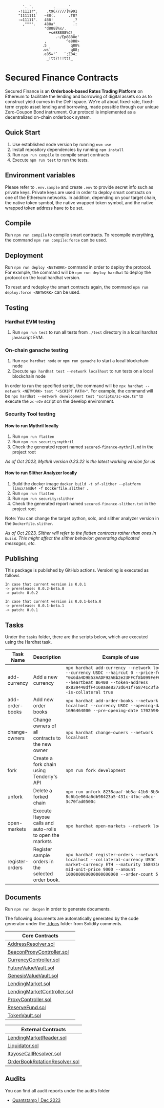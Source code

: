 ```
        `-_`.         .______`
      -!1111r".    .t96/////]%991
      "1111111`   ~88(.      .T8?
      -=11111".   488!         _?
        ,"""'.    488a"_       .:
                  "d8888%x/.
                    +s#88888%C!_
                       .~/Ep8888e'
                  ,         ^e888>
                 .5           q88%
                 .ws`         q88;
                 .e85='`   `;Z84;
                   _!tt7!!!tt!_
```

# Secured Finance Contracts

Secured Finance is an **Orderbook-based Rates Trading Platform** on Ethereum to facilitate the lending and borrowing of digital assets so as to construct yield curves in the DeFi space. We're all about fixed-rate, fixed-term crypto asset lending and borrowing, made possible through our unique Zero-Coupon Bond instrument. Our protocol is implemented as a decentralized on-chain orderbook system.

## Quick Start

1. Use established node version by running `nvm use`
2. Install repository dependencies by running `npm install`
3. Run `npm run compile` to compile smart contracts
4. Execute `npm run test` to run the tests.

## Environment variables

Please refer to `.env.sample` and create `.env` to provide secret info such as private keys.
Private keys are used in order to deploy smart contracts on one of the Ethereum networks.
In addition, depending on your target chain, the native token symbol, the native wrapped token symbol, and the native wrapped token address have to be set.

## Compile

Run `npm run compile` to compile smart contracts.
To recompile everything, the command `npm run compile:force` can be used.

## Deployment

Run `npm run deploy <NETWORK>` command in order to deploy the protocol.
For example, the command will be `npm run deploy hardhat` to deploy the protocol on the local hardhat version.

To reset and redeploy the smart contracts again, the command `npm run deploy:force <NETWORK>` can be used.

## Testing

### Hardhat EVM testing

1. Run `npm run test` to run all tests from `./test` directory in a local hardhat javascript EVM.

### On-chain ganache testing

1. Run `npx hardhat node` or `npm run ganache` to start a local blockchain node
2. Execute `npx hardhat test --network localhost` to run tests on a local blockchain node

In order to run the specified script, the command will be `npx hardhat --network <NETWORK> test "<SCRIPT PATH>"`.
For example, the command will be `npx hardhat --network development test "scripts/zc-e2e.ts"` to execute the `zc-e2e` script on the develop environment.

### Security Tool testing

#### How to run Mythril locally

1. Run `npm run flatten`
2. Run `npm run security:mythril`
3. Check the generated report named `secured-finance-mythril.md` in the project root

_As of Oct 2023, Mythril version 0.23.22 is the latest working version for us_

#### How to run Slither Analyzer locally

1. Build the docker image `docker build -t sf-slither --platform linux/amd64 -f Dockerfile.slither .`
2. Run `npm run flatten`
3. Run `npm run security:slither`
4. Check the generated report named `secured-finance-slither.txt` in the project root

Note: You can change the target python, solc, and slither analyzer version in the `Dockerfile.slither`.

_As of Oct 2023, Slither will refer to the flatten contracts rather than ones in `build`. This might affect the slither behavior: generating duplicated messages, etc._

## Publishing

This package is published by GitHub actions. Versioning is executed as follows

```
In case that current version is 0.0.1
-> prerelease: 0.0.2-beta.0
-> patch: 0.0.2

In case that current version is 0.0.1-beta.0
-> prerelease: 0.0.1-beta.1
-> patch: 0.0.1
```

## Tasks

Under the `tasks` folder, there are the scripts below, which are executed using the Hardhat task.

| Task Name       | Description                                              | Example of use                                                                                                                                                                                                                          |
| --------------- | -------------------------------------------------------- | --------------------------------------------------------------------------------------------------------------------------------------------------------------------------------------------------------------------------------------- |
| add-currency    | Add a new currency                                       | `npx hardhat add-currency --network localhost --currency USDC --haircut 0 --price-feeds "0x6da4D9E53AADF92ABb2e23FFCf8b099FeF08AB84" --heartbeat 86400 --token-address 0x839440dfF4160a8e8373d641f768741c3f3c9932 --is-collateral true` |
| add-order-books | Add new order books                                      | `npx hardhat add-order-books --network localhost --currency USDC --opening-date 1696464000 --pre-opening-date 1702598400`                                                                                                               |
| change-owners   | Change owners of all contracts to the new owner          | `npx hardhat change-owners --network localhost`                                                                                                                                                                                         |
| fork            | Create a fork chain using Tenderly's API                 | `npm run fork development`                                                                                                                                                                                                              |
| unfork          | Delete a forked chain                                    | `npm run unfork 8238aaaf-bb5a-41b6-8b3d-8c6b1e064a6db98423a5-431c-4fbc-a0cc-3c70fad0500c`                                                                                                                                               |
| open-markets    | Execute Itayose calls and auto-rolls to open the markets | `npx hardhat open-markets --network localhost`                                                                                                                                                                                          |
| register-orders | Register sample orders in the selected order book.       | `npx hardhat register-orders --network localhost --collateral-currency USDC --market-currency ETH --maturity 1684316920 --mid-unit-price 9000 --amount 100000000000000000000 --order-count 5`                                           |

## Documents

Run `npm run docgen` in order to generate documents.

The following documents are automatically generated by the code generator under the [./docs](./docs) folder from Solidity comments.

| Core Contracts                                                            |
| ------------------------------------------------------------------------- |
| [AddressResolver.sol](./docs/protocol/AddressResolver.md)                 |
| [BeaconProxyController.sol](./docs/protocol/BeaconProxyController.md)     |
| [CurrencyController.sol](./docs/protocol/CurrencyController.md)           |
| [FutureValueVault.sol](./docs/protocol/FutureValueVault.md)               |
| [GenesisValueVault.sol](./docs/protocol/GenesisValueVault.md)             |
| [LendingMarket.sol](./docs/protocol/LendingMarket.md)                     |
| [LendingMarketController.sol](./docs/protocol/LendingMarketController.md) |
| [ProxyController.sol](./docs/protocol/ProxyController.md)                 |
| [ReserveFund.sol](./docs/protocol/ReserveFund.md)                         |
| [TokenVault.sol](./docs/protocol/TokenVault.md)                           |

| External Contracts                                                                   |
| ------------------------------------------------------------------------------------ |
| [LendingMarketReader.sol](./docs/external/LendingMarketReader.md)                    |
| [Liquidator.sol](./docs/external/Liquidator.md)                                      |
| [ItayoseCallResolver.sol](./docs/external/gelato/ItayoseCallResolver.md)             |
| [OrderBookRotationResolver.sol](./docs/external/gelato/OrderBookRotationResolver.md) |

## Audits

You can find all audit reports under the audits folder

- [Quantstamp | Dec 2023](./audits/2023-12-Quantstamp.pdf)
